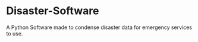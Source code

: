 # Disaster-Software
A Python Software made to condense disaster data for emergency services to use.
